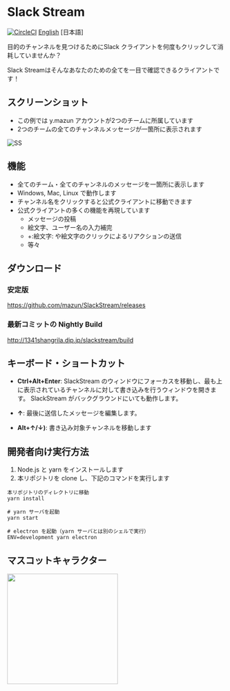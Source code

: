 # Slack Stream
[![CircleCI](https://circleci.com/gh/mazun/SlackStream.svg?style=svg)](https://circleci.com/gh/mazun/SlackStream)
[English](https://github.com/mazun/SlackStream/blob/master/README.md)
[日本語]

目的のチャンネルを見つけるためにSlack クライアントを何度もクリックして消耗していませんか？

Slack Streamはそんなあなたのための全てを一目で確認できるクライアントです！

## スクリーンショット

- この例では y.mazun アカウントが2つのチームに所属しています
- 2つのチームの全てのチャンネルメッセージが一箇所に表示されます

![SS](https://github.com/mazun/SlackStream/blob/master/images/screenshot01.png)

## 機能

- 全てのチーム・全てのチャンネルのメッセージを一箇所に表示します
- Windows, Mac, Linux で動作します
- チャンネル名をクリックすると公式クライアントに移動できます
- 公式クライアントの多くの機能を再現しています
  - メッセージの投稿
  - 絵文字、ユーザー名の入力補完
  - +:絵文字: や絵文字のクリックによるリアクションの送信
  - 等々

## ダウンロード

### 安定版

https://github.com/mazun/SlackStream/releases

### 最新コミットの Nightly Build

http://1341shangrila.dip.jp/slackstream/build

## キーボード・ショートカット

- **Ctrl+Alt+Enter**:
SlackStream のウィンドウにフォーカスを移動し、最も上に表示されているチャンネルに対して書き込みを行うウィンドウを開きます。
SlackStream がバックグラウンドにいても動作します。

- **↑**:
最後に送信したメッセージを編集します。

- **Alt+↑/↓)**:
書き込み対象チャンネルを移動します


## 開発者向け実行方法

1. Node.js と yarn をインストールします
2. 本リポジトリを clone し、下記のコマンドを実行します

```shell
本リポジトリのディレクトリに移動
yarn install

# yarn サーバを起動
yarn start

# electron を起動（yarn サーバとは別のシェルで実行）
ENV=development yarn electron
```

## マスコットキャラクター

<img src="https://github.com/mazun/SlackStream/blob/master/images/ss-chan.png" height="256px">
